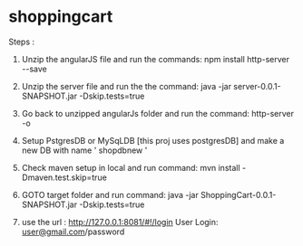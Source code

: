 # shoppingcart
Steps :
1. Unzip the angularJS file and run the commands:                      npm install http-server --save
2. Unzip the server file and run the the command:                      java -jar server-0.0.1-SNAPSHOT.jar -Dskip.tests=true
3. Go back to unzipped angularJs folder and run the command:           http-server -o

4. Setup PstgresDB or MySqLDB  [this proj uses postgresDB] and make a new DB with name  ' shopdbnew '
5. Check maven setup in local and run command:                         mvn install -Dmaven.test.skip=true
6. GOTO target folder and run command:                                 java -jar ShoppingCart-0.0.1-SNAPSHOT.jar -Dskip.tests=true

7. use the url : http://127.0.0.1:8081/#!/login
User Login:  user@gmail.com/password 
